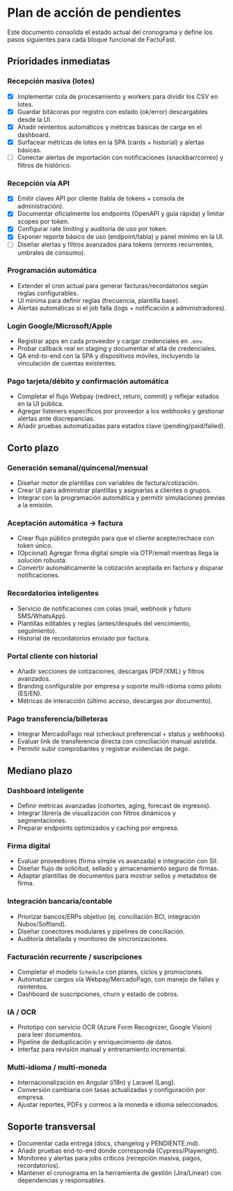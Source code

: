 # Plan de acción de pendientes

Este documento consolida el estado actual del cronograma y define los pasos siguientes para cada bloque funcional de FactuFast.

## Prioridades inmediatas

### Recepción masiva (lotes)
- [x] Implementar cola de procesamiento y workers para dividir los CSV en lotes.
- [x] Guardar bitácoras por registro con estado (ok/error) descargables desde la UI.
- [x] Añadir reintentos automáticos y métricas básicas de carga en el dashboard.
- [x] Surfacear métricas de lotes en la SPA (cards + historial) y alertas básicas.
- [ ] Conectar alertas de importación con notificaciones (snackbar/correo) y filtros de histórico.

### Recepción vía API
- [x] Emitir claves API por cliente (tabla de tokens + consola de administración).
- [x] Documentar oficialmente los endpoints (OpenAPI y guía rápida) y limitar scopes por token.
- [x] Configurar rate limiting y auditoría de uso por token.
- [x] Exponer reporte básico de uso (endpoint/tabla) y panel mínimo en la UI.
- [ ] Diseñar alertas y filtros avanzados para tokens (errores recurrentes, umbrales de consumo).

### Programación automática
- Extender el cron actual para generar facturas/recordatorios según reglas configurables.
- UI mínima para definir reglas (frecuencia, plantilla base).
- Alertas automáticas si el job falla (logs + notificación a administradores).

### Login Google/Microsoft/Apple
- Registrar apps en cada proveedor y cargar credenciales en `.env`.
- Probar callback real en staging y documentar el alta de credenciales.
- QA end-to-end con la SPA y dispositivos móviles, incluyendo la vinculación de cuentas existentes.

### Pago tarjeta/débito y confirmación automática
- Completar el flujo Webpay (redirect, return, commit) y reflejar estados en la UI pública.
- Agregar listeners específicos por proveedor a los webhooks y gestionar alertas ante discrepancias.
- Añadir pruebas automatizadas para estados clave (pending/paid/failed).

## Corto plazo

### Generación semanal/quincenal/mensual
- Diseñar motor de plantillas con variables de factura/cotización.
- Crear UI para administrar plantillas y asignarlas a clientes o grupos.
- Integrar con la programación automática y permitir simulaciones previas a la emisión.

### Aceptación automática → factura
- Crear flujo público protegido para que el cliente acepte/rechace con token único.
- (Opcional) Agregar firma digital simple vía OTP/email mientras llega la solución robusta.
- Convertir automáticamente la cotización aceptada en factura y disparar notificaciones.

### Recordatorios inteligentes
- Servicio de notificaciones con colas (mail, webhook y futuro SMS/WhatsApp).
- Plantillas editables y reglas (antes/después del vencimiento, seguimiento).
- Historial de recordatorios enviado por factura.

### Portal cliente con historial
- Añadir secciones de cotizaciones, descargas (PDF/XML) y filtros avanzados.
- Branding configurable por empresa y soporte multi-idioma como piloto (ES/EN).
- Métricas de interacción (último acceso, descargas por documento).

### Pago transferencia/billeteras
- Integrar MercadoPago real (checkout preferencial + status y webhooks).
- Evaluar link de transferencia directa con conciliación manual asistida.
- Permitir subir comprobantes y registrar evidencias de pago.

## Mediano plazo

### Dashboard inteligente
- Definir métricas avanzadas (cohortes, aging, forecast de ingresos).
- Integrar librería de visualización con filtros dinámicos y segmentaciones.
- Preparar endpoints optimizados y caching por empresa.

### Firma digital
- Evaluar proveedores (firma simple vs avanzada) e integración con SII.
- Diseñar flujo de solicitud, sellado y almacenamiento seguro de firmas.
- Adaptar plantillas de documentos para mostrar sellos y metadatos de firma.

### Integración bancaria/contable
- Priorizar bancos/ERPs objetivo (ej. conciliación BCI, integración Nubox/Softland).
- Diseñar conectores modulares y pipelines de conciliación.
- Auditoría detallada y monitoreo de sincronizaciones.

### Facturación recurrente / suscripciones
- Completar el modelo `Schedule` con planes, ciclos y promociones.
- Automatizar cargos vía Webpay/MercadoPago, con manejo de fallas y reintentos.
- Dashboard de suscripciones, churn y estado de cobros.

### IA / OCR
- Prototipo con servicio OCR (Azure Form Recognizer, Google Vision) para leer documentos.
- Pipeline de deduplicación y enriquecimiento de datos.
- Interfaz para revisión manual y entrenamiento incremental.

### Multi-idioma / multi-moneda
- Internacionalización en Angular (i18n) y Laravel (Lang).
- Conversión cambiaria con tasas actualizadas y configuración por empresa.
- Ajustar reportes, PDFs y correos a la moneda e idioma seleccionados.

## Soporte transversal
- Documentar cada entrega (docs, changelog y PENDIENTE.md).
- Añadir pruebas end-to-end donde corresponda (Cypress/Playwright).
- Monitoreo y alertas para jobs críticos (recepción masiva, pagos, recordatorios).
- Mantener el cronograma en la herramienta de gestión (Jira/Linear) con dependencias y responsables.
